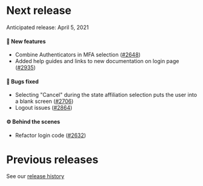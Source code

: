 # Next release

Anticipated release: April 5, 2021

#### 🚀 New features

- Combine Authenticators in MFA selection ([#2648])
- Added help guides and links to new documentation on login page ([#2935])

#### 🐛 Bugs fixed

- Selecting "Cancel" during the state affiliation selection puts the user into a blank screen ([#2706])
- Logout issues ([#2864])

#### ⚙️ Behind the scenes

- Refactor login code ([#2632])


# Previous releases

See our [release history](https://github.com/CMSgov/eAPD/releases)

[#2632]: https://github.com/CMSgov/eAPD/issues/2632
[#2648]: https://github.com/CMSgov/eAPD/issues/2648
[#2706]: https://github.com/CMSgov/eAPD/issues/2706
[#2864]: https://github.com/CMSgov/eAPD/issues/2864
[#2935]: https://github.com/CMSgov/eAPD/issues/2935
